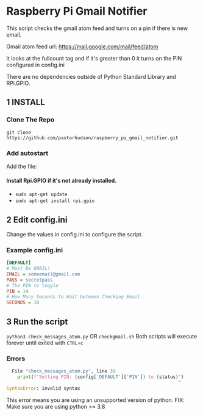 # Raspberry Pi Gmail Notifier

This script checks the gmail atom feed and turns on a pin if there is new email.

Gmail atom feed url: https://mail.google.com/mail/feed/atom

It looks at the fullcount tag and if it's greater than 0 it turns on the PIN configured in config.ini

There are no dependencies outside of Python Standard Library and RPi.GPIO.

## 1 INSTALL
### Clone The Repo
`git clone https://github.com/pastorhudson/raspberry_pi_gmail_notifier.git`

### Add autostart
Add the file: 

#### Install Rpi.GPIO if it's not already installed.
- `sudo apt-get update`
- `sudo apt-get install rpi.gpio`

## 2 Edit config.ini
Change the values in config.ini to configure the script.
### Example config.ini
```ini
[DEFAULT]
# Must Be GMAIL!
EMAIL = someemail@gmail.com
PASS = secretpass
# The PIN to toggle
PIN = 14
# How Many Seconds to Wait between Checking Email
SECONDS = 10
```

## 3 Run the script
`python3 check_messages_atom.py` OR `checkgmail.sh`
Both scripts will execute forever until exited with `CTRL+c`

### Errors

```python
  File "check_messages_atom.py", line 39
    print(f"Setting PIN: {config['DEFAULT']['PIN']} to {status}")
                                                               ^
SyntaxError: invalid syntax
```
This error means you are using an unsupported version of python.
FIX: Make sure you are using python >= 3.8
